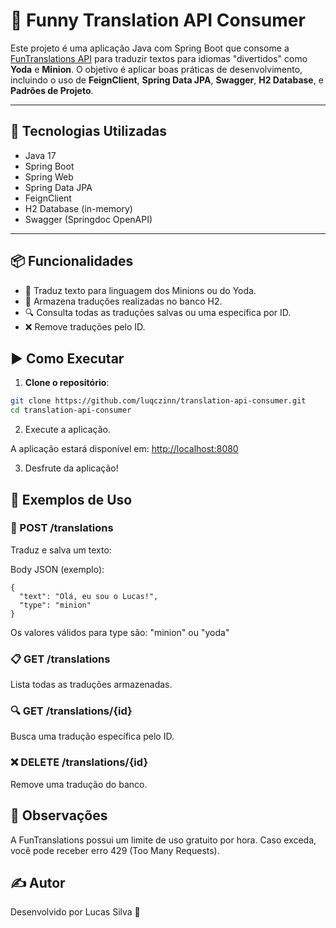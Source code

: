# 🧠 Funny Translation API Consumer

Este projeto é uma aplicação Java com Spring Boot que consome a [FunTranslations API](https://funtranslations.com/) para traduzir textos para idiomas "divertidos" como **Yoda** e **Minion**. O objetivo é aplicar boas práticas de desenvolvimento, incluindo o uso de **FeignClient**, **Spring Data JPA**, **Swagger**, **H2 Database**, e **Padrões de Projeto**.

---

## 🚀 Tecnologias Utilizadas

- Java 17
- Spring Boot
- Spring Web
- Spring Data JPA
- FeignClient
- H2 Database (in-memory)
- Swagger (Springdoc OpenAPI)

---

## 📦 Funcionalidades

- 🎯 Traduz texto para linguagem dos Minions ou do Yoda.
- 💾 Armazena traduções realizadas no banco H2.
- 🔍 Consulta todas as traduções salvas ou uma específica por ID.
- ❌ Remove traduções pelo ID.

## ▶️ Como Executar

1. **Clone o repositório**:
```bash
git clone https://github.com/luqczinn/translation-api-consumer.git
cd translation-api-consumer
```

2. Execute a aplicação.

A aplicação estará disponível em: [http://localhost:8080](http://localhost:8080/swagger-ui/index.html)

3. Desfrute da aplicação!

## 📌 Exemplos de Uso

### 🔄 POST /translations
Traduz e salva um texto:

Body JSON (exemplo):
```
{
  "text": "Olá, eu sou o Lucas!",
  "type": "minion"
}
```
Os valores válidos para type são: "minion" ou "yoda"

### 📋 GET /translations
Lista todas as traduções armazenadas.

### 🔍 GET /translations/{id}
Busca uma tradução específica pelo ID.

### ❌ DELETE /translations/{id}
Remove uma tradução do banco.


## 📌 Observações
A FunTranslations possui um limite de uso gratuito por hora. Caso exceda, você pode receber erro 429 (Too Many Requests).

## ✍️ Autor
Desenvolvido por Lucas Silva 🚀
